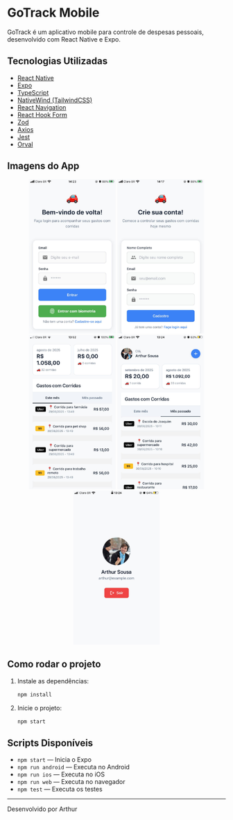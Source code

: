 # GoTrack Mobile

GoTrack é um aplicativo mobile para controle de despesas pessoais, desenvolvido com React Native e Expo.

## Tecnologias Utilizadas

- [React Native](https://reactnative.dev/)
- [Expo](https://expo.dev/)
- [TypeScript](https://www.typescriptlang.org/)
- [NativeWind (TailwindCSS)](https://www.nativewind.dev/)
- [React Navigation](https://reactnavigation.org/)
- [React Hook Form](https://react-hook-form.com/)
- [Zod](https://zod.dev/)
- [Axios](https://axios-http.com/)
- [Jest](https://jestjs.io/)
- [Orval](https://orval.dev/)

## Imagens do App

<p align="center">
  <img src="./images/signin.jpeg" alt="Tela de Login" width="200"/>
  <img src="./images/signup.jpeg" alt="Tela de Cadastro" width="200"/>
  <img src="./images/home-este-mes.jpeg" alt="Home Este Mês" width="200"/>
  <img src="./images/home-mes-passado.jpeg" alt="Home Mês Passado" width="200"/>
  <img src="./images/profile.jpeg" alt="Perfil" width="200"/>
</p>

## Como rodar o projeto

1. Instale as dependências:
   ```bash
   npm install
   ```
2. Inicie o projeto:
   ```bash
   npm start
   ```

## Scripts Disponíveis

- `npm start` — Inicia o Expo
- `npm run android` — Executa no Android
- `npm run ios` — Executa no iOS
- `npm run web` — Executa no navegador
- `npm test` — Executa os testes

---

Desenvolvido por Arthur
